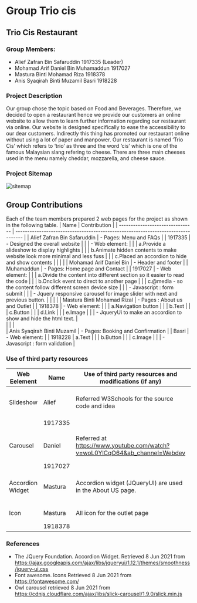 # **Group Trio cis** 
## Trio Cis Restaurant
### Group Members:
- Alief Zafran Bin Safaruddin 1917335 (Leader) 
- Mohamad Arif Daniel Bin Muhamaddun 1917027
- Mastura Binti Mohamad Riza 1918378
- Anis Syaqirah Binti Muzamil Basri 1918228
### **Project Description**
Our group chose the topic based on Food and Beverages. Therefore, we decided to open a restaurant hence we provide our customers an online website to allow them to learn further information regarding our restaurant via online. Our website is designed specifically to ease the accessibility to our dear customers. Indirectly this thing has promoted our restaurant online without using a lot of paper and manpower. Our restaurant is named ‘Trio Cis’ which refers to ‘trio’ as three and the word ‘cis’ which is one of the famous Malaysian slang refering to cheese. There are three main cheeses used in the menu namely cheddar, mozzarella, and cheese sauce. 
### **Project Sitemap**
![sitemap](https://user-images.githubusercontent.com/85574530/121228233-16b1ec80-c8bf-11eb-8ad8-20de48c3be28.png)
## **Group Contributions**
Each of the team members prepared 2 web pages for the project as shown in the following table.
|              Name                |                                Contribution                                       |
| -------------------------------- | --------------------------------------------------------------------------------- |
| Alief Zafran Bin Safaruddin      | - Pages: Menu and FAQs                                                            |
|              1917335             |  - Designed the overall website                                                   |
|                                  |  - Web element:                                                                   |
|                                  |     a.Provide a slideshow to display highlights                                   |
|                                  |     b.Animate hidden contents to make website look more minimal and less fuss     |
|                                  |     c.Placed an accordion to hide and show contents                               | 
|                                  |                                                                                   |
|     Mohamad Arif Daniel Bin      | - Header and footer                                                               |
|            Muhamaddun            | - Pages: Home page and Contact                                                    |
|             1917027              | - Web element:                                                                    |
|                                  |    a.Divide the content into different section so it easier to read the code      |
|                                  |    b.Onclick event to direct to another page                                      |
|                                  |    c.@media - so the content follow different screen device size                  |
|                                  |  - Javascript : form submit                                                       |
|                                  |  - Jquery responsive carousel for image slider with next and previous button.     |
|                                  |                                                                                   |
|   Mastura Binti Mohamad Rizal    |  - Pages : About us and Outlet                                                    |
|            1918378               |  - Web element:                                                                   |
|                                  |     a.Navigation button                                                           |
|                                  |     b.Text                                                                        |
|                                  |     c.Button                                                                      |
|                                  |     d.Link                                                                        |
|                                  |     e.Image                                                                       |
|                                  |  - JqueryUi to make an accordion to show and hide the html text.                  |        
|                                  |                                                                                   |        
|   Anis Syaqirah Binti Muzamil    |  - Pages: Booking and Confirmation                                                |
|              Basri               |  - Web element:                                                                   |
|             1918228              |    a.Text                                                                         |
|                                  |    b.Button                                                                       | 
|                                  |    c.Image                                                                        |
|                                  |  - Javascript : form validation                                                   |

### **Use of third party resources**
|      Web Eelement   |     Name     |               Use of third party resources and modifications (if any)            |            Modifications (if any)             |
| --------------------|--------------|----------------------------------------------------------------------------------|---------------------------------------------- |
| Slideshow           |   Alief      | Referred W3Schools for the source code and idea                                  | Changed the pictures, Transition time         |
|                     |   1917335    |                                                                                  |                                               |
|                     |              |                                                                                  |                                               |
| Carousel            |  Daniel      | Referred at https://www.youtube.com/watch?v=woL0YlCqO64&ab_channel=Webdev        | Change the border radius, padding, and margin |
|                     |     1917027  |                                                                                  |            for the slider                     |          |                     |              |                                                                                  |                                               |
|Accordion Widget     |  Mastura     |  Accordion widget (JQueryUI) are used in the About US page.                      |  Background colours of ui-accordion-header    |          |                     |   1918378    |                                                                                  |  and ui-accordion- hover                      |
|                     |              |                                                                                  |                                               |
| Icon                | Mastura      |  All icon for the outlet page                                                    |  All icons are resized.                       |
|                     | 1918378      |
### **References**
- The JQuery Foundation. Accordion Widget. Retrieved 8 Jun 2021 from 
  https://ajax.googleapis.com/ajax/libs/jqueryui/1.12.1/themes/smoothness/jquery-ui.css
- Font awesome. Icons Retrieved 8 Jun 2021 from 
  https://fontawesome.com/
- Owl carousel retrieved 8 Jun 2021 from  
  https://cdnjs.cloudflare.com/ajax/libs/slick-carousel/1.9.0/slick.min.js


            

                                    
                                    




